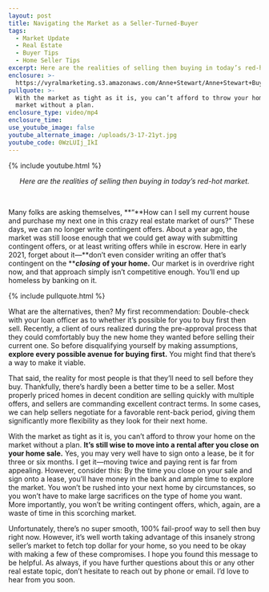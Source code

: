 ```yaml
---
layout: post
title: Navigating the Market as a Seller-Turned-Buyer
tags:
  - Market Update
  - Real Estate
  - Buyer Tips
  - Home Seller Tips
excerpt: Here are the realities of selling then buying in today’s red-hot market.
enclosure: >-
  https://vyralmarketing.s3.amazonaws.com/Anne+Stewart/Anne+Stewart+BuyingThenSelling.mp4
pullquote: >-
  With the market as tight as it is, you can’t afford to throw your home on the
  market without a plan.
enclosure_type: video/mp4
enclosure_time:
use_youtube_image: false
youtube_alternate_image: /uploads/3-17-21yt.jpg
youtube_code: 0WzLUIj_IkI
---
```

{% include youtube.html %}

<center><em>Here are the realities of selling then buying in today&rsquo;s red-hot market.</em></center>

&nbsp;

Many folks are asking themselves, **“**How can I sell my current house and purchase my next one in this crazy real estate market of ours?” These days, we can no longer write contingent offers. About a year ago, the market was still loose enough that we could get away with submitting contingent offers, or at least writing offers while in escrow. Here in early 2021, forget about it—**don’t even consider writing an offer that’s contingent on the&nbsp;*****closing*** **of your home.** Our market is in overdrive right now, and that approach simply isn’t competitive enough. You’ll end up homeless by banking on it.&nbsp;

{% include pullquote.html %}

What are the alternatives, then? My first recommendation: Double-check with your loan officer as to whether it’s possible for you to buy first then sell. Recently, a client of ours realized during the pre-approval process that they could comfortably buy the new home they wanted before selling their current one. So before disqualifying yourself by making assumptions, **explore every possible avenue for buying first.** You might find that there’s a way to make it viable.&nbsp;

That said, the reality for most people is that they’ll need to sell before they buy. Thankfully, there’s hardly been a better time to be a seller. Most properly priced homes in decent condition are selling quickly with multiple offers, and sellers are commanding excellent contract terms. In some cases, we can help sellers negotiate for a favorable rent-back period, giving them significantly more flexibility as they look for their next home.&nbsp;

With the market as tight as it is, you can’t afford to throw your home on the market without a plan. **It’s still wise to move into a rental after you close on your home sale.** Yes, you may very well have to sign onto a lease, be it for three or six months. I get it—moving twice and paying rent is far from appealing. However, consider this: By the time you close on your sale and sign onto a lease, you’ll have money in the bank and ample time to explore the market. You won’t be rushed into your next home by circumstances, so you won’t have to make large sacrifices on the type of home you want. More importantly, you won’t be writing contingent offers, which, again, are a waste of time in this scorching market.&nbsp;

Unfortunately, there’s no super smooth, 100% fail-proof way to sell then buy right now. However, it’s well worth taking advantage of this insanely strong seller’s market to fetch top dollar for your home, so you need to be okay with making a few of these compromises. I hope you found this message to be helpful. As always, if you have further questions about this or any other real estate topic, don’t hesitate to reach out by phone or email. I’d love to hear from you soon.
